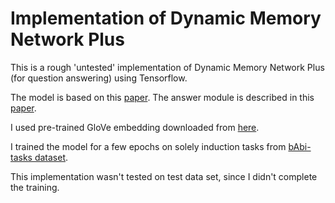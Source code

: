 # Implementation of Dynamic Memory Network Plus

This is a rough 'untested' implementation of Dynamic Memory Network Plus (for question answering) using Tensorflow.

The model is based on this [paper](https://arxiv.org/abs/1603.01417). The answer module is described in this [paper](https://arxiv.org/pdf/1506.07285.pdf).

I used pre-trained GloVe embedding downloaded from [here](https://nlp.stanford.edu/projects/glove/).

I trained the model for a few epochs on solely induction tasks from [bAbi-tasks dataset](https://research.fb.com/downloads/babi/). 

This implementation wasn't tested on test data set, since I didn't complete the training.
